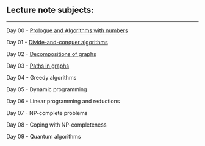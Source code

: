 Lecture note subjects:
----------------------
----------------------

Day 00 - [Prologue and Algorithms with numbers](https://docs.google.com/presentation/d/1V2KbO9IdDtzs0sMqoiz7ITJtAusQHJGWoSbDz19jY-s/edit?usp=sharing)

Day 01 - [Divide-and-conquer algorithms](https://docs.google.com/presentation/d/1mviSsK_wBD-hldNeI_KHysepVeNXdYLY0X_HL1Nc2BM/edit?usp=sharing)

Day 02 - [Decompositions of graphs](https://docs.google.com/presentation/d/18KEDFrUtT2RjH8Zf5sdV-Ku1U8I1-VhueUdl6egizkQ/edit?usp=sharing)

Day 03 - [Paths in graphs](https://docs.google.com/presentation/d/1huX1BkcAbzKjbGMzHpWGfaDpt8aHky5kDqCSztVlQqg/edit?usp=sharing)

Day 04 - Greedy algorithms

Day 05 - Dynamic programming

Day 06 - Linear programming and reductions

Day 07 - NP-complete problems

Day 08 - Coping with NP-completeness

Day 09 - Quantum algorithms

